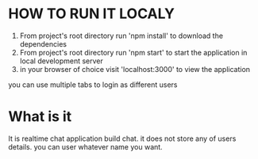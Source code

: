 # HOW TO RUN IT LOCALY

1) From project's root directory run 'npm install' to download the dependencies
2) From project's root directory run 'npm start' to start the application in local development server
3) in your browser of choice visit 'localhost:3000' to view the application

you can use multiple tabs to login as different users

# What is it

It is realtime chat application build chat. it does not store any of users details. you can user whatever name you want.